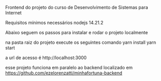 Frontend do projeto do curso de Desenvolvimento de Sistemas para Internet

Requisitos mínimos necessários 
nodejs 14.21.2

Abaixo seguem os passos para instalar e rodar o projeto localmente

na pasta raiz do projeto execute os seguintes comando 
yarn install 
yarn start

a url de acesso é http://localhost:3000

esse projeto funciona em paralelo ao backend localizado em
https://github.com/ezelorenzatti/minhafortuna-backend
